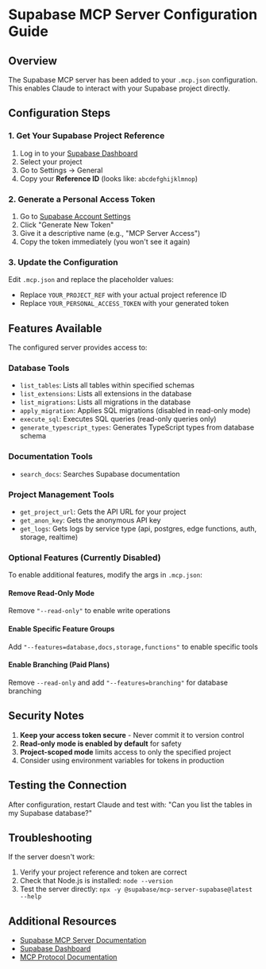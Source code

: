 # Supabase MCP Server Configuration Guide

## Overview

The Supabase MCP server has been added to your `.mcp.json` configuration. This enables Claude to interact with your Supabase project directly.

## Configuration Steps

### 1. Get Your Supabase Project Reference

1. Log in to your [Supabase Dashboard](https://supabase.com/dashboard)
2. Select your project
3. Go to Settings → General
4. Copy your **Reference ID** (looks like: `abcdefghijklmnop`)

### 2. Generate a Personal Access Token

1. Go to [Supabase Account Settings](https://supabase.com/dashboard/account/tokens)
2. Click "Generate New Token"
3. Give it a descriptive name (e.g., "MCP Server Access")
4. Copy the token immediately (you won't see it again)

### 3. Update the Configuration

Edit `.mcp.json` and replace the placeholder values:

- Replace `YOUR_PROJECT_REF` with your actual project reference ID
- Replace `YOUR_PERSONAL_ACCESS_TOKEN` with your generated token

## Features Available

The configured server provides access to:

### Database Tools

- `list_tables`: Lists all tables within specified schemas
- `list_extensions`: Lists all extensions in the database
- `list_migrations`: Lists all migrations in the database
- `apply_migration`: Applies SQL migrations (disabled in read-only mode)
- `execute_sql`: Executes SQL queries (read-only queries only)
- `generate_typescript_types`: Generates TypeScript types from database schema

### Documentation Tools

- `search_docs`: Searches Supabase documentation

### Project Management Tools

- `get_project_url`: Gets the API URL for your project
- `get_anon_key`: Gets the anonymous API key
- `get_logs`: Gets logs by service type (api, postgres, edge functions, auth, storage, realtime)

### Optional Features (Currently Disabled)

To enable additional features, modify the args in `.mcp.json`:

#### Remove Read-Only Mode

Remove `"--read-only"` to enable write operations

#### Enable Specific Feature Groups

Add `"--features=database,docs,storage,functions"` to enable specific tools

#### Enable Branching (Paid Plans)

Remove `--read-only` and add `"--features=branching"` for database branching

## Security Notes

1. **Keep your access token secure** - Never commit it to version control
2. **Read-only mode is enabled by default** for safety
3. **Project-scoped mode** limits access to only the specified project
4. Consider using environment variables for tokens in production

## Testing the Connection

After configuration, restart Claude and test with:
"Can you list the tables in my Supabase database?"

## Troubleshooting

If the server doesn't work:

1. Verify your project reference and token are correct
2. Check that Node.js is installed: `node --version`
3. Test the server directly: `npx -y @supabase/mcp-server-supabase@latest --help`

## Additional Resources

- [Supabase MCP Server Documentation](https://github.com/supabase-community/supabase-mcp)
- [Supabase Dashboard](https://supabase.com/dashboard)
- [MCP Protocol Documentation](https://modelcontextprotocol.io)
